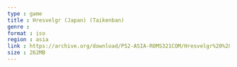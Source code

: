 ```yaml
---
type : game
title : Hresvelgr (Japan) (Taikenban)
genre : 
format : iso
region : asia
link : https://archive.org/download/PS2-ASIA-ROMS321COM/Hresvelgr%20%28Japan%29%20%28Taikenban%29.7z
size : 262MB
---
```

